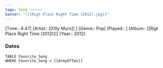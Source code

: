 ```yaml
---
tags: Song ⭐⭐⭐⭐⭐ 
banner: "![[Rigt Place Right Time (2012).jpg]]"
---
```

[Time:: 4:47]
[Artist:: [[Olly Murs]] ]
[Genre:: Pop]
[Played:: ]
[Album:: [[Rigt Place Right Time (2012)]]]
[Year:: 2012]
### Dates
````dataview
TABLE Favorite_Song
WHERE Favorite_Song = [[ArmyOfTwo]]
````